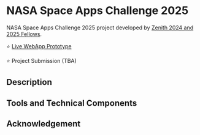 # NASA Space Apps Challenge 2025
NASA Space Apps Challenge 2025 project developed by [Zenith 2024 and 2025 Fellows](https://www.zenithpathways.ca/zenith-fellowship-class-of-2024).

⭐ [Live WebApp Prototype](https://sharkonauts.netlify.app)

⭐ Project Submission (TBA)

## Description


## Tools and Technical Components


## Acknowledgement
